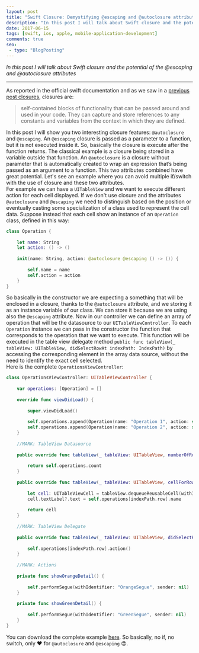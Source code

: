 ```yaml
---
layout: post
title: "Swift Closure: Demystifying @escaping and @autoclosure attributes"
description: "In this post I will talk about Swift closure and the potential of the @escaping and @autoclosure attributes"
date: 2017-06-15
tags: [swift, ios, apple, mobile-application-development]
comments: true
seo:
 - type: "BlogPosting"
---
```


*In this post I will talk about Swift closure and the potential of the @escaping and @autoclosure attributes*

---

As reported in the official swift documentation and as we saw in a [previous post closures](/2017-05-30-swift-closure-syntax.html "previous post"), closures are: 

> self-contained blocks of functionality that can be passed around and used in your code. They can capture and store references to any constants and variables from the context in which they are defined.

In this post I will show you two interesting closure features: `@autoclosure` and `@escaping`.
An `@escaping` closure is passed as a parameter to a function, but it is not executed inside it. So, basically the closure is execute after the function returns. The classical example is a closure being stored in a variable outside that function.
An `@autoclosure` is a closure without parameter that is automatically created to wrap an expression that’s being passed as an argument to a function.
This two attributes combined have great potential. Let's see an example where you can avoid multiple if/switch with the use of closure and these two attributes.  
For example we can have a `UITableView` and we want to execute different action for each cell displayed.
If we don't use closure and the attributes `@autoclosure` and `@escaping` we need to distinguish based on the position or eventually casting some specialization of a class used to represent the cell data.
Suppose instead that each cell show an instance of an `Operation` class, defined in this way:

```swift
class Operation {
    
    let name: String
    let action: () -> ()
    
    init(name: String, action: @autoclosure @escaping () -> ()) {
        
        self.name = name
        self.action = action
    }
}
```

So basically in the constructor we are expecting a something that will be enclosed in a closure, thanks to the `@autoclosure` attribute, and we storing it as an instance variable of our class. We can store it because we are using also the `@escaping` attribute. 
Now in our controller we can define an array of operation that will be the datasource to our `UITableViewController`. To each `Operation` instance we can pass in the constructor the function that corresponds to the operation that we want to execute. This function will be executed in the table view delegate method `public func tableView(_ tableView: UITableView, didSelectRowAt indexPath: IndexPath)` by accessing the corresponding element in the array data source, without the need to identify the exact cell selected.  
Here is the complete `OperationsViewController`:  

```swift
class OperationsViewController: UITableViewController {
    
    var operations: [Operation] = []
    
    override func viewDidLoad() {
        
        super.viewDidLoad()
        
        self.operations.append(Operation(name: "Operation 1", action: self.showOrangeDetail()))
        self.operations.append(Operation(name: "Operation 2", action: self.showGreenDetail()))
    }
    
    //MARK: TableView Datasource
    
    public override func tableView(_ tableView: UITableView, numberOfRowsInSection section: Int) -> Int {
        
        return self.operations.count
    }
    
    public override func tableView(_ tableView: UITableView, cellForRowAt indexPath: IndexPath) -> UITableViewCell {
        
        let cell: UITableViewCell = tableView.dequeueReusableCell(withIdentifier: "OperationCell")!
        cell.textLabel?.text = self.operations[indexPath.row].name
        
        return cell
    }
    
    //MARK: TableView Delegate
    
    public override func tableView(_ tableView: UITableView, didSelectRowAt indexPath: IndexPath) {
        
        self.operations[indexPath.row].action()
    }
    
    //MARK: Actions
    
    private func showOrangeDetail() {
        
        self.performSegue(withIdentifier: "OrangeSegue", sender: nil)
    }
    
    private func showGreenDetail() {
        
        self.performSegue(withIdentifier: "GreenSegue", sender: nil)
    }
}
```

You can download the complete example [here](https://drive.google.com/open?id=0Bx4GYUTmBfaJdUsyYWRlU1BnTVk "autoclosure example link").
So basically, no if, no switch, only :heart: for `@autoclosure` and `@escaping` :heart_eyes:.


